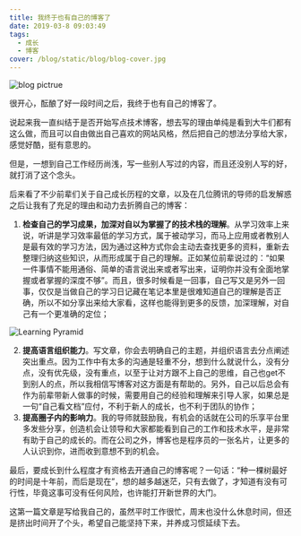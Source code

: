 ```yaml
---
title: 我终于也有自己的博客了
date: 2019-03-8 09:03:49
tags:
  - 成长
  - 博客
cover: /blog/static/blog/blog-cover.jpg
---
```


![blog pictrue](/blog/static/blog/Blog.jpg)

很开心，酝酿了好一段时间之后，我终于也有自己的博客了。

说起来我一直纠结于是否开始写点技术博客，想去写的理由单纯是看到大牛们都有这么做，而且可以自由做出自己喜欢的网站风格，然后把自己的想法分享给大家，感觉好酷，挺有意思的。

但是，一想到自己工作经历尚浅，写一些别人写过的内容，而且还没别人写的好，就打消了这个念头。

后来看了不少前辈们关于自己成长历程的文章，以及在几位腾讯的导师的启发解惑之后让我有了充足的理由和动力去折腾自己的博客：

1. __检查自己的学习成果，加深对自以为掌握了的技术栈的理解__。从学习效率上来说，听讲是学习效率最低的学习方式，属于被动学习，而马上应用或者教别人是最有效的学习方法，因为通过这种方式你会主动去查找更多的资料，重新去整理归纳这些知识，从而形成属于自己的理解。正如某位前辈说过的：“如果一件事情不能用通俗、简单的语言说出来或者写出来，证明你并没有全面地掌握或者掌握的深度不够”。而且，很多时候看是一回事，自己写又是另外一回事，仅仅是当做自己的学习日记藏在笔记本里是很难知道自己的理解是否正确，所以不如分享出来给大家看，这样也能得到更多的反馈，加深理解，对自己有一个更准确的定位；

![Learning Pyramid](/blog/static/blog/LearningPyramid.png)

2. __提高语言组织能力__。写文章，你会去明确自己的主题，并组织语言去分点阐述突出重点。因为工作中有太多的沟通是轻重不分，想到什么就说什么，没有分点，没有优先级，没有重点，以至于让对方跟不上自己的思维，自己也get不到别人的点，所以我相信写博客对这方面是有帮助的。另外，自己以后总会有作为前辈带新人做事的时候，需要用自己的经验和理解来引导人家，如果总是一句“自己看文档”应付，不利于新人的成长，也不利于团队的协作；
3. __提高圈子内的影响力__。我的导师就鼓励我，有机会的话就在公司的乐享平台里多发些分享，创造机会让领导和大家都能看到自己的工作和技术水平，是非常有助于自己的成长的。而在公司之外，博客也是程序员的一张名片，让更多的人认识到你，进而收到意想不到的机会。

最后，要成长到什么程度才有资格去开通自己的博客呢？一句话：“种一棵树最好的时间是十年前，而后是现在”，想的越多越迷茫，只有去做了，才知道有没有可行性，毕竟这事可没有任何风险，也许能打开新世界的大门。

这第一篇文章是写给我自己的，虽然平时工作很忙，周末也没什么休息时间，但还是挤出时间开了个头，希望自己能坚持下来，并养成习惯延续下去。
